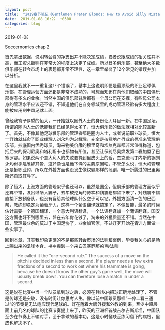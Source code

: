 ```yaml
---
layout: post
title:  "2019章节笔记《Gentlemen Prefer Blonds: How to Avoid Silly Mistakes in the Transfer Market 》"
date:  2019-01-08 16:22  +0300
categories: blog
---
```


2019-01-08

Soccernomics chap 2

首先拿出数据，说明转会费的净支出并不能决定成绩，或者说跟成绩的相关性并不高，而工资总额则在非常大的程度上决定了成绩。所以很多俱乐部，甚至绝大多数俱乐部在转会市场上的表现都非常不理性，这一章里举出了12个常见的错误并加以分析。

在这里我就不一一重复这12个错误了，基本上这说明即便是最顶级的职业足球俱乐部，在管理运营方面还都是非常不成熟的，可想而知还在向他们取经的中国俱乐部得有多么的业余。当然中国的俱乐部背后都有一个母公司在支撑，有些母公司本身的管理水平应该还不错，不知道他们在自身领域里的成功管理经验有多大程度上能被应用到中国足球上面。

曾经我寄予厚望的恒大，一开始就以圈外人士的身份让人耳目一新。在中国足坛，所谓的圈内人士的低能我们已经见得太多了，恒大俱乐部的做法就相对比较革新了。首先，不像其他足球俱乐部的管理者都是圈内人士，或者说前职业球员，恒大一开始就任命了职业经理人刘永灼为总经理，完全是按照地产行业的标准来管理俱乐部。抄底国内优秀球员，淘来物美价廉的穆里奇和埃尔克森都非常值得称道，包括后来的保利尼奥和塔利斯卡也都物有所值，甚至让保利尼奥焕发第二春加盟了巴塞罗那。如果说两个意大利人的失败要算到里皮头上的话，杰克逊马丁内斯的锅刘永灼似乎是难辞其咎，这好像也是他下课的主要原因吧。不管怎么说，恒大的管理还是挺职业的，所以在外援方面也没发生像权健那样的闹剧，唯一折腾过的巴里奥斯还自取其辱了。

除了恒大，上港方面的管理似乎也还可以，虽然是国企，但俱乐部的管理方面似乎还算不错，没出过啥大篓子，去年被挖角的傅欢和魏震也都留下来了，对魏震不惜直接下放预备队，也没有留给其他球队什么空子可以钻。外援方面清一色的巴西帮，教练却稳定为葡萄牙人，这样一个葡语翻译就搞定了，不像鲁能，最多的时候估计需要一个德国翻译，一个意大利语翻译，一个法语翻译加一个葡语翻译。国安这方面也好不到哪里去，好在去年肯花钱了，淘来的外援质量还不错。当然在中国，管理最业余的莫过于中国足协了，业余加官僚，不过好歹开始在青训方面做一些实事了。

回到本章，其实我印象更深的不是那些转会市场的法则和案例，毕竟我关心的是场上踢出来的足球本身。书中提到一个来自巴塞罗那的1秒法则

> He called it the “one-second rule.” The success of a move on the pitch is decided in less than a second. If a player needs a few extra fractions of a second to work out where his teammate is going, because he doesn’t know the other guy’s game well, the move will usually break down. You can therefore lose a match in under a second.

这是说在比赛中当一个队员拿到球之后，必须在1秒以内把球正确地处理了，不管是传球还是突破，没有时间让你思考人生。像以前中国球员那样”一停二看三通过“的节奏是无法适应现代足球的。好在随着大牌外援和外教的到来，至少中超层面上前几名的球队的比赛节奏提上来了，昨天的亚洲杯首战吉尔吉斯斯坦，中国队至少在节奏上不输对手，至于拿球的基本功，这是小时候缺乏练习留下的病根，里皮也解决不了。

<!--end-->

